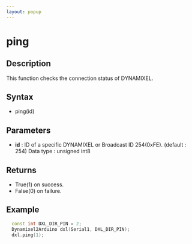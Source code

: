 ```yaml
---
layout: popup
---
```


# ping

## Description

This function checks the connection status of DYNAMIXEL.

## Syntax

- ping(id)

## Parameters

- **id** : ID of a specific DYNAMIXEL or Broadcast ID 254(0xFE). (default : 254) Data type : unsigned int8

## Returns

- True(1) on success.
- False(0) on failure.

## Example

```c++
  const int DXL_DIR_PIN = 2;
  Dynamixel2Arduino dxl(Serial1, DXL_DIR_PIN);
  dxl.ping(1);
```
